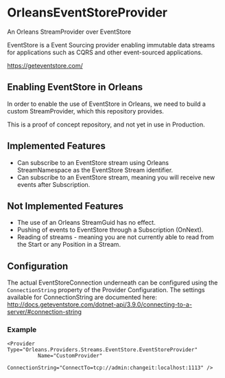 # OrleansEventStoreProvider
An Orleans StreamProvider over EventStore

EventStore is a Event Sourcing provider enabling immutable data streams for applications such as CQRS and other event-sourced applications.

https://geteventstore.com/

## Enabling EventStore in Orleans

In order to enable the use of EventStore in Orleans, we need to build a custom StreamProvider, which this repository provides.

This is a proof of concept repository, and not yet in use in Production.

## Implemented Features
- Can subscribe to an EventStore stream using Orleans StreamNamespace as the EventStore Stream identifier.
- Can subscribe to an EventStore stream, meaning you will receive new events after Subscription.

## Not Implemented Features
- The use of an Orleans StreamGuid has no effect.
- Pushing of events to EventStore through a Subscription (OnNext).
- Reading of streams - meaning you are not currently able to read from the Start or any Position in a Stream.

## Configuration

The actual EventStoreConnection underneath can be configured using the `ConnectionString` property of the Provider Configuration.
The settings available for ConnectionString are documented here: http://docs.geteventstore.com/dotnet-api/3.9.0/connecting-to-a-server/#connection-string

### Example
```
<Provider Type="Orleans.Providers.Streams.EventStore.EventStoreProvider"
          Name="CustomProvider"
          ConnectionString="ConnectTo=tcp://admin:changeit:localhost:1113" />
```
